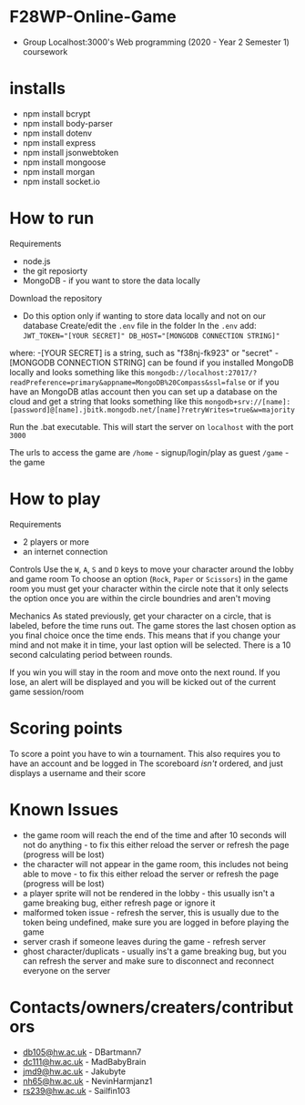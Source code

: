 # F28WP-Online-Game
- Group Localhost:3000's Web programming (2020 - Year 2 Semester 1) coursework

# installs
- npm install bcrypt
- npm install body-parser
- npm install dotenv
- npm install express
- npm install jsonwebtoken
- npm install mongoose
- npm install morgan
- npm install socket.io

# How to run
Requirements
- node.js
- the git reposiorty
- MongoDB - if you want to store the data locally

Download the repository
- Do this option only if wanting to store data locally and not on our database
Create/edit the `.env` file in the folder
In the `.env` add:
`JWT_TOKEN="[YOUR SECRET]"
DB_HOST="[MONGODB CONNECTION STRING]"`

where:
-[YOUR SECRET] is a string, such as "f38nj-fk923" or "secret"
-[MONGODB CONNECTION STRING] can be found if you installed MongoDB locally and looks something like this
`mongodb://localhost:27017/?readPreference=primary&appname=MongoDB%20Compass&ssl=false` or if you have an MongoDB atlas account
then you can set up a database on the cloud and get a string that looks something like this
`mongodb+srv://[name]:[password]@[name].jbitk.mongodb.net/[name]?retryWrites=true&w=majority`

Run the .bat executable.
This will start the server on `localhost` with the port `3000`

The urls to access the game are
`/home` - signup/login/play as guest
`/game` - the game


# How to play
Requirements
- 2 players or more
- an internet connection

Controls
Use the `W`, `A`, `S` and `D` keys to move your character around the lobby and game room
To choose an option (`Rock`, `Paper` or `Scissors`) in the game room you must get your character within the circle
note that it only selects the option once you are within the circle boundries and aren't moving

Mechanics
As stated previously, get your character on a circle, that is labeled, before the time runs out.
The game stores the last chosen option as you final choice once the time ends.
This means that if you change your mind and not make it in time, your last option will be selected.
There is a 10 second calculating period between rounds.

If you win you will stay in the room and move onto the next round.
If you lose, an alert will be displayed and you will be kicked out of the current game session/room

# Scoring points
To score a point you have to win a tournament. This also requires you to have an account and be logged in
The scoreboard _isn't_ ordered, and just displays a username and their score

# Known Issues
- the game room will reach the end of the time and after 10 seconds will not do anything - to fix this either reload the server or refresh the page (progress will be lost)
- the character will not appear in the game room, this includes not being able to move - to fix this either reload the server or refresh the page (progress will be lost)
- a player sprite will not be rendered in the lobby - this usually isn't a game breaking bug, either refresh page or ignore it
- malformed token issue - refresh the server, this is usually due to the token being undefined, make sure you are logged in before playing the game
- server crash if someone leaves during the game - refresh server
- ghost character/duplicats - usually ins't a game breaking bug, but you can refresh the server and make sure to disconnect and reconnect everyone on the server

# Contacts/owners/creaters/contributors
- db105@hw.ac.uk - DBartmann7
- dc111@hw.ac.uk - MadBabyBrain
- jmd9@hw.ac.uk - Jakubyte
- nh65@hw.ac.uk - NevinHarmjanz1
- rs239@hw.ac.uk - Sailfin103
